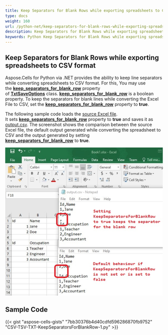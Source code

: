 ```yaml
---
title: Keep Separators for Blank Rows while exporting spreadsheets to CSV format
type: docs
weight: 160
url: /python-net/keep-separators-for-blank-rows-while-exporting-spreadsheets-to-csv-format/
description: Keep Separators for Blank Rows while exporting spreadsheets to CSV format by using Aspose.Cells for Python via .NET API.
keywords: Python Keep Separators for Blank Rows while exporting spreadsheets to CSV format, Keep Separators for Blank Rows while saving excel to CSV format in Python via NET, Python Keep Separators for Blank Rows when exporting excel to CSV format.
---
```


## **Keep Separators for Blank Rows while exporting spreadsheets to CSV format**

Aspose.Cells for Python via .NET provides the ability to keep line separators while converting spreadsheets to CSV format. For this, You may use the [**keep_separators_for_blank_row**](https://reference.aspose.com/cells/python-net/aspose.cells/txtsaveoptions/keep_separators_for_blank_row/) property of [**TxtSaveOptions**](https://reference.aspose.com/cells/python-net/aspose.cells/txtsaveoptions/) class. [**keep_separators_for_blank_row**](https://reference.aspose.com/cells/python-net/aspose.cells/txtsaveoptions/keep_separators_for_blank_row/) is a boolean property. To keep the separators for blank lines while converting the Excel File to CSV, set the [**keep_separators_for_blank_row**](https://reference.aspose.com/cells/python-net/aspose.cells/txtsaveoptions/keep_separators_for_blank_row/) property to **true**.

The following sample code loads the [source Excel file](84378743.xlsx). It sets [**keep_separators_for_blank_row**](https://reference.aspose.com/cells/python-net/aspose.cells/txtsaveoptions/keep_separators_for_blank_row/) property to **true** and saves it as [output.csv](84378744.csv). The screenshot shows the comparison between the source Excel file, the default output generated while converting the spreadsheet to CSV and the output generated by setting [**keep_separators_for_blank_row**](https://reference.aspose.com/cells/python-net/aspose.cells/txtsaveoptions/keep_separators_for_blank_row/) to **true**.

![todo:image_alt_text](result.jpg)

## **Sample Code**

{{< gist "aspose-cells-gists" "7bb30376b4d40cdfd596286870fb9752" "CSV-TSV-TXT-KeepSeparatorsForBlankRow-1.py" >}}
